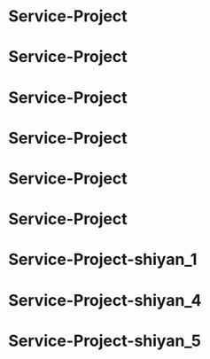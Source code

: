 # Service-Project
# Service-Project
# Service-Project
# Service-Project
# Service-Project
# Service-Project
# Service-Project-shiyan_1
# Service-Project-shiyan_4
# Service-Project-shiyan_5
